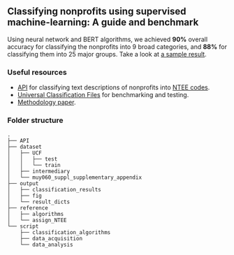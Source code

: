 ## Classifying nonprofits using supervised machine-learning: A guide and benchmark

Using neural network and BERT algorithms, we achieved **90%** overall accuracy for classifying the nonprofits into 9 broad categories, and **88%** for classifying them into 25 major groups. Take a look at [a sample result](/#).

### Useful resources
- [API](/API/) for classifying text descriptions of nonprofits into [NTEE codes](https://nccs.urban.org/project/national-taxonomy-exempt-entities-ntee-codes#overview).
- [Universal Classification Files](/dataset/UCF) for benchmarking and testing.
- [Methodology paper](/#).

### Folder structure
```
.
├── API
├── dataset
│   ├── UCF
│   │   ├── test
│   │   └── train
│   ├── intermediary
│   └── muy060_suppl_supplementary_appendix
├── output
│   ├── classification_results
│   ├── fig
│   └── result_dicts
├── reference
│   ├── algorithms
│   └── assign_NTEE
└── script
    ├── classification_algorithms
    ├── data_acquisition
    └── data_analysis
```
